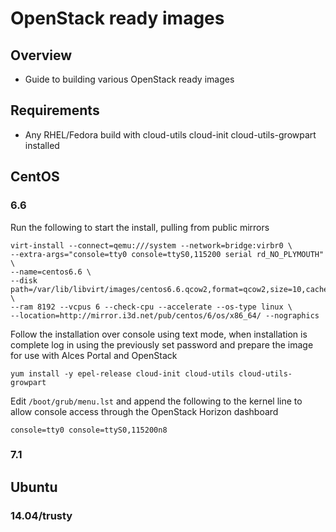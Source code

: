 # OpenStack ready images

## Overview

 * Guide to building various OpenStack ready images

## Requirements
 * Any RHEL/Fedora build with cloud-utils cloud-init cloud-utils-growpart installed 

## CentOS 
### 6.6 

Run the following to start the install, pulling from public mirrors 

```
virt-install --connect=qemu:///system --network=bridge:virbr0 \
--extra-args="console=tty0 console=ttyS0,115200 serial rd_NO_PLYMOUTH" \
--name=centos6.6 \
--disk path=/var/lib/libvirt/images/centos6.6.qcow2,format=qcow2,size=10,cache=none \
--ram 8192 --vcpus 6 --check-cpu --accelerate --os-type linux \
--location=http://mirror.i3d.net/pub/centos/6/os/x86_64/ --nographics
```

Follow the installation over console using text mode, when installation is complete log in using the previously set password and prepare the image for use with Alces Portal and OpenStack

```
yum install -y epel-release cloud-init cloud-utils cloud-utils-growpart
```

Edit `/boot/grub/menu.lst` and append the following to the kernel line to allow console access through the OpenStack Horizon dashboard
```
console=tty0 console=ttyS0,115200n8
```

### 7.1 

## Ubuntu
### 14.04/trusty